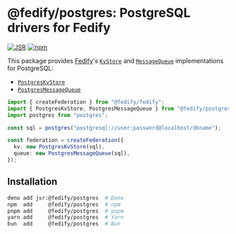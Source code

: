 <!-- deno-fmt-ignore-file -->

@fedify/postgres: PostgreSQL drivers for Fedify
===============================================

[![JSR][JSR badge]][JSR]
[![npm][npm badge]][npm]

This package provides [Fedify]'s [`KvStore`] and [`MessageQueue`]
implementations for PostgreSQL:

 -  [`PostgresKvStore`]
 -  [`PostgresMessageQueue`]

~~~~ typescript
import { createFederation } from "@fedify/fedify";
import { PostgresKvStore, PostgresMessageQueue } from "@fedify/postgres";
import postgres from "postgres";

const sql = postgres("postgresql://user:password@localhost/dbname");

const federation = createFederation({
  kv: new PostgresKvStore(sql),
  queue: new PostgresMessageQueue(sql),
});
~~~~

[JSR]: https://jsr.io/@fedify/postgres
[JSR badge]: https://jsr.io/badges/@fedify/postgres
[npm]: https://www.npmjs.com/package/@fedify/postgres
[npm badge]: https://img.shields.io/npm/v/@fedify/postgres?logo=npm
[Fedify]: https://fedify.dev/
[`KvStore`]: https://jsr.io/@fedify/fedify/doc/federation/~/KvStore
[`MessageQueue`]: https://jsr.io/@fedify/fedify/doc/federation/~/MessageQueue
[`PostgresKvStore`]: https://jsr.io/@fedify/postgres/doc/~/PostgresKvStore
[`PostgresMessageQueue`]: https://jsr.io/@fedify/postgres/doc/~/PostgresMessageQueue


Installation
------------

~~~~ sh
deno add jsr:@fedify/postgres  # Deno
npm  add     @fedify/postgres  # npm
pnpm add     @fedify/postgres  # pnpm
yarn add     @fedify/postgres  # Yarn
bun  add     @fedify/postgres  # Bun
~~~~
